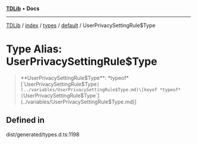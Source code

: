 [**TDLib**](../../../../../../README.md) • **Docs**

***

[TDLib](../../../../../../modules.md) / [index](../../../../../README.md) / [types](../../../README.md) / [default](../README.md) / UserPrivacySettingRule$Type

# Type Alias: UserPrivacySettingRule$Type

> **UserPrivacySettingRule$Type**: *typeof* [`UserPrivacySettingRule$Type`](../variables/UserPrivacySettingRule$Type.md)\[keyof *typeof* [`UserPrivacySettingRule$Type`](../variables/UserPrivacySettingRule$Type.md)\]

## Defined in

dist/generated/types.d.ts:1198
